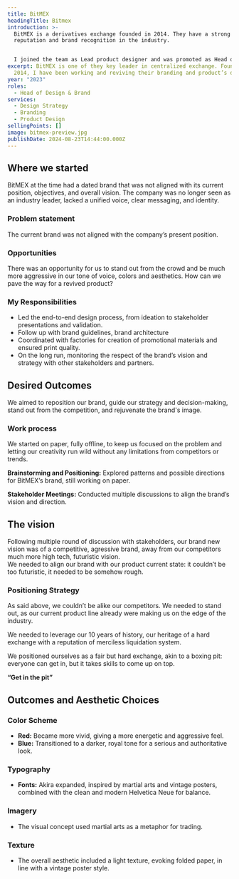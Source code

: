```yaml
---
title: BitMEX
headingTitle: Bitmex
introduction: >-
  BitMEX is a derivatives exchange founded in 2014. They have a strong
  reputation and brand recognition in the industry.


  I joined the team as Lead product designer and was promoted as Head of Design and Brand, I worked on their trading terminal, mobile app and showcased here, their brand.
excerpt: BitMEX is one of they key leader in centralized exchange. Founded in
  2014, I have been working and reviving their branding and product’s design.
year: "2023"
roles:
  - Head of Design & Brand
services:
  - Design Strategy
  - Branding
  - Product Design
sellingPoints: []
image: bitmex-preview.jpg
publishDate: 2024-08-23T14:44:00.000Z
---
```

## Where we started

BitMEX at the time had a dated brand that was not aligned with its current position, objectives, and overall vision. The company was no longer seen as an industry leader, lacked a unified voice, clear messaging, and identity.

### Problem statement

The current brand was not aligned with the company’s present position.

### Opportunities

There was an opportunity for us to stand out from the crowd and be much more aggressive in our tone of voice, colors and aesthetics. How can we pave the way for a revived product?

### My Responsibilities

* Led the end-to-end design process, from ideation to stakeholder presentations and validation.
* Follow up with brand guidelines, brand architecture
* Coordinated with factories for creation of promotional materials and ensured print quality.
* On the long run, monitoring the respect of the brand’s vision and strategy with other stakeholders and partners.

## Desired Outcomes

We aimed to reposition our brand, guide our strategy and decision-making, stand out from the competition, and rejuvenate the brand's image.

### Work process

We started on paper, fully offline, to keep us focused on the problem and letting our creativity run wild without any limitations from competitors or trends.

**Brainstorming and Positioning:** Explored patterns and possible directions for BitMEX’s brand, still working on paper.

**Stakeholder Meetings:** Conducted multiple discussions to align the brand’s vision and direction.

## The vision

Following multiple round of discussion with stakeholders, our brand new vision was of a competitive, agressive brand, away from our competitors much more high tech, futuristic vision.\
We needed to align our brand with our product current state: it couldn’t be too futuristic, it needed to be somehow rough.

### Positioning Strategy

As said above, we couldn’t be alike our competitors. We needed to stand out, as our current product line already were making us on the edge of the industry.

We needed to leverage our 10 years of history, our heritage of a hard exchange with a reputation of merciless liquidation system.

We positioned ourselves as a fair but hard exchange, akin to a boxing pit: everyone can get in, but it takes skills to come up on top.

**“Get in the pit”**

## Outcomes and Aesthetic Choices

### Color Scheme

* **Red:** Became more vivid, giving a more energetic and aggressive feel.
* **Blue:** Transitioned to a darker, royal tone for a serious and authoritative look.

### Typography

* **Fonts:** Akira expanded, inspired by martial arts and vintage posters, combined with the clean and modern Helvetica Neue for balance.

### Imagery

* The visual concept used martial arts as a metaphor for trading.

### Texture

* The overall aesthetic included a light texture, evoking folded paper, in line with a vintage poster style.
